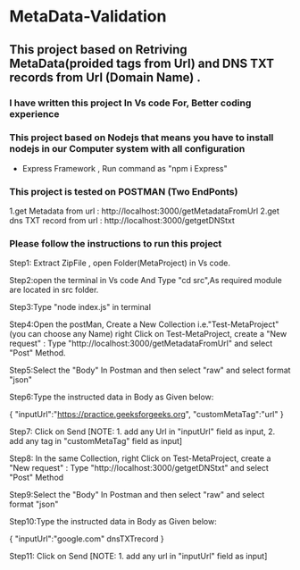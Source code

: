 # MetaData-Validation

## This project based on Retriving MetaData(proided tags from Url) and DNS TXT records from Url (Domain Name) .

### I have written this project In Vs code For, Better coding experience

### This project based on Nodejs that means you have to install nodejs in our Computer system with all configuration
   - Express Framework , Run command as "npm i Express"

### This project is tested on POSTMAN (Two EndPonts)
   1.get Metadata from url : http://localhost:3000/getMetadataFromUrl
   2.get dns TXT record from url : http://localhost:3000/getgetDNStxt

### Please follow the instructions to run this project
Step1: Extract ZipFile , open Folder(MetaProject) in Vs code.

Step2:open the terminal in Vs code And Type "cd src",As required module are located in src folder.

Step3:Type "node index.js" in terminal 

Step4:Open the postMan, Create a New Collection i.e."Test-MetaProject"(you can choose any Name) right Click on Test-MetaProject, create a "New request" : Type "http://localhost:3000/getMetadataFromUrl" and select  "Post" Method.

Step5:Select the "Body" In Postman and then select "raw" and select format "json"

Step6:Type the instructed data in Body as Given below:
   
   {
    "inputUrl":"https://practice.geeksforgeeks.org",
    "customMetaTag":"url"
   }

Step7: Click on Send [NOTE: 1. add any Url in "inputUrl" field as input, 2. add any tag in "customMetaTag" field as input]


Step8: In the same Collection, right Click on Test-MetaProject, create a "New request" : Type "http://localhost:3000/getgetDNStxt" and select  "Post" Method 

Step9:Select the "Body" In Postman and then select "raw" and select format "json"

Step10:Type the instructed data in Body as Given below:
   
   {
    "inputUrl":"google.com"
    dnsTXTrecord
  }

Step11: Click on Send [NOTE: 1. add any url in "inputUrl" field as input]
